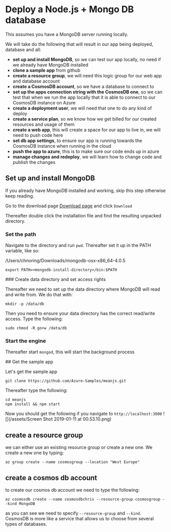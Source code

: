 # Deploy a Node.js + Mongo DB database
This assumes you have a MongoDB server running locally. 

We will take do the following that will result in our app being deployed, database and all:

- **set up and install MongoDB**, so we can test our app locally, no need if we already have MongoDB installed
- **clone a sample app** from github
- **create a resource group**, we will need this logic group for our web app and database account
- **create a CosmosDB account**, so we have a database to connect to
- **set up the apps connection string with the CosmosDB one**, so we can test that when we run the app locally that it is able to connect to our CosmosDB instance on Azure
- **create a deployment user**, we will need that one to do any kind of deploy
- **create a service plan**, so we know how we get billed for our created resources and usage of them
- **create a web app**, this will create a space for our app to live in, we will need to push code here
- **set db app settings**, to ensure our app is running towards the CosmosDB instance when running in the cloud
- **push the app to azure**, this is to make sure our code ends up in azure
- **manage changes and redeploy**, we will learn how to change code and publish the changes




## Set up and install MongoDB
If you already have MongoDB installed and working, skip this step otherwise keep reading.

Go to the download page [Download page](https://www.mongodb.com/download-center/community?jmp=docs) and click `Download`

Thereafter double click the installation file and find the resulting unpacked directory. 

### Set the path

Navigate to the directory and run `pwd`. Thereafter set it up in the PATH variable, like so:

/Users/chnoring/Downloads/mongodb-osx-x86_64-4.0.5

```
export PATH=<mongodb-install-directory>/bin:$PATH
```

### Create data directory and set access rights

Thereafter we need to set up the data directory where MongoDB will read and write from. We do that with:

```
mkdir -p /data/db
```

Then you need to ensure your data directory has the correct read/write access. Type the following:

```
sudo chmod -R go+w /data/db
```

### Start the engine

Thereafter start `mongod`, this will start the background process

## Get the sample app

Let's get the sample app

```
git clone https://github.com/Azure-Samples/meanjs.git
```

Thereafter type the following:

```
cd meanjs
npm install && npm start
```

Now you should get the following if you navigate to `http://localhost:3000`
![](/assets/Screen Shot 2019-01-11 at 00.53.10.png)

## create a resource group
we can either use an existing resource group or create a new one. We create a new one by typing:

```
az group create --name cosmosgroup --location "West Europe"
```

## create a cosmos db account
to create our cosmos db account we need to type the following:

```
az cosmosdb create --name cosmosdbchris --resource-group cosmosgroup --kind MongoDB
```
as you can see we need to specify `--resource-group` and `--kind`. CosmosDB is more like a service that allows us to choose from several types of databases.




